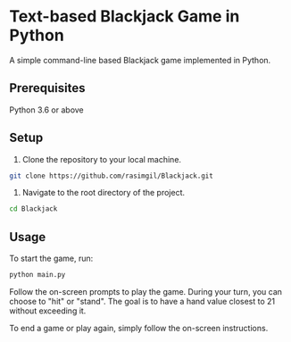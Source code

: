 # Text-based Blackjack Game in Python

A simple command-line based Blackjack game implemented in Python.

## Prerequisites

Python 3.6 or above

## Setup

1. Clone the repository to your local machine.
```bash
git clone https://github.com/rasimgil/Blackjack.git
```

1. Navigate to the root directory of the project.
```bash
cd Blackjack
```

## Usage

To start the game, run:
```bash
python main.py
```

Follow the on-screen prompts to play the game. During your turn, you can choose to "hit" or "stand". The goal is to have a hand value closest to 21 without exceeding it.

To end a game or play again, simply follow the on-screen instructions.
